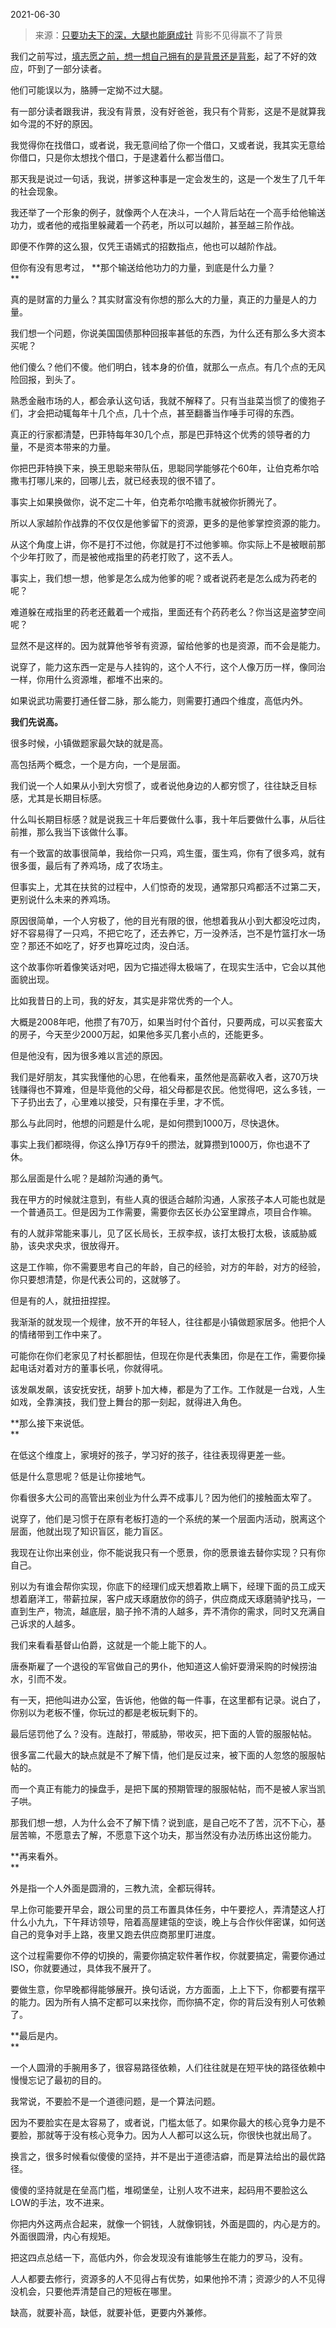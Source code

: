 2021-06-30

> 来源：[只要功夫下的深，大腿也能磨成针](http://mp.weixin.qq.com/s?__biz=MzU0MjYwNDU2Mw==&mid=2247499697&idx=2&sn=bf324436956cca16283899eaa7beb8b5&chksm=fb1a93cdcc6d1adb4dbc844191570957033df1f4cd83f5748ccd15a5185b4e1c2ff2dc0ac975&scene=27#wechat_redirect)
> 背影不见得赢不了背景

我们之前写过，[填志愿之前，想一想自己拥有的是背景还是背影](http://mp.weixin.qq.com/s?__biz=MzU0MjYwNDU2Mw==&mid=2247499644&idx=1&sn=4cd822d6e7b9f9a1899b88f8c59549e7&chksm=fb1a9300cc6d1a166eb46ffd6c26fdd40fc4b9f2542ff2b81956e1613b611249ab64e4131078&scene=21#wechat_redirect)，起了不好的效应，吓到了一部分读者。

  

他们可能误以为，胳膊一定拗不过大腿。

  

有一部分读者跟我讲，我没有背景，没有好爸爸，我只有个背影，这是不是就算我如今混的不好的原因。

  

我觉得你在找借口，或者说，我无意间给了你一个借口，又或者说，我其实无意给你借口，只是你太想找个借口，于是逮着什么都当借口。

  

那天我是说过一句话，我说，拼爹这种事是一定会发生的，这是一个发生了几千年的社会现象。

  

我还举了一个形象的例子，就像两个人在决斗，一个人背后站在一个高手给他输送功力，或者他的戒指里躲藏着一个药老，所以可以越阶，甚至越三阶作战。  

  

即便不作弊的这么狠，仅凭王语嫣式的招数指点，他也可以越阶作战。  

  

但你有没有思考过， **那个输送给他功力的力量，到底是什么力量？  
**

  

真的是财富的力量么？其实财富没有你想的那么大的力量，真正的力量是人的力量。

  

我们想一个问题，你说美国国债那种回报率甚低的东西，为什么还有那么多大资本买呢？  

  

他们傻么？他们不傻。他们明白，钱本身的价值，就那么一点点。有几个点的无风险回报，到头了。

  

熟悉金融市场的人，都会承认这句话，我就不解释了。只有当韭菜当惯了的傻狍子们，才会把动辄每年十几个点，几十个点，甚至翻番当作唾手可得的东西。  

  

真正的行家都清楚，巴菲特每年30几个点，那是巴菲特这个优秀的领导者的力量，不是资本带来的力量。  

  

你把巴菲特换下来，换王思聪来带队伍，思聪同学能够花个60年，让伯克希尔哈撒韦打哪儿来的，回哪儿去，就已经表现的很不错了。  

  

事实上如果换做你，说不定二十年，伯克希尔哈撒韦就被你折腾光了。  

  

所以人家越阶作战靠的不仅仅是他爹留下的资源，更多的是他爹掌控资源的能力。  

  

从这个角度上讲，你不是打不过他，你就是打不过他爹嘛。你实际上不是被眼前那个少年打败了，而是被他戒指里的药老打败了，这不丢人。

  

事实上，我们想一想，他爹是怎么成为他爹的呢？或者说药老是怎么成为药老的呢？  

  

难道躲在戒指里的药老还戴着一个戒指，里面还有个药药老么？你当这是盗梦空间呢？

  

显然不是这样的。因为就算他爷爷有资源，留给他爹的也是资源，而不会是能力。  

  

说穿了，能力这东西一定是与人挂钩的，这个人不行，这个人像万历一样，像同治一样，你用什么资源堆，都堆不出来的。  

  

如果说武功需要打通任督二脉，那么能力，则需要打通四个维度，高低内外。

  

 **我们先说高。**

  

很多时候，小镇做题家最欠缺的就是高。  

  

高包括两个概念，一个是方向，一个是层面。  

  

我们说一个人如果从小到大穷惯了，或者说他身边的人都穷惯了，往往缺乏目标感，尤其是长期目标感。  

  

什么叫长期目标感？就是说我三十年后要做什么事，我十年后要做什么事，从后往前推，那么我当下该做什么事。  

  

有一个致富的故事很简单，我给你一只鸡，鸡生蛋，蛋生鸡，你有了很多鸡，就有很多蛋，最后有了养鸡场，成了农场主。  

  

但事实上，尤其在扶贫的过程中，人们惊奇的发现，通常那只鸡都活不过第二天，更别说什么未来的养鸡场。  

  

原因很简单，一个人穷极了，他的目光有限的很，他想着我从小到大都没吃过肉，好不容易得了一只鸡，不把它吃了，还去养它，万一没养活，岂不是竹篮打水一场空？那还不如吃了，好歹也算吃过肉，没白活。

  

这个故事你听着像笑话对吧，因为它描述得太极端了，在现实生活中，它会以其他面貌出现。  

  

比如我昔日的上司，我的好友，其实是非常优秀的一个人。

  

大概是2008年吧，他攒了有70万，如果当时付个首付，只要两成，可以买套蛮大的房子，今天至少2000万起，如果他多买几套小点的，还能更多。

  

但是他没有，因为很多难以言述的原因。

  

我们是好朋友，其实我懂他的心思，在他看来，虽然他是高薪收入者，这70万块钱赚得也不算难，但是毕竟他的父母，祖父母都是农民。他觉得吧，这么多钱，一下子扔出去了，心里难以接受，只有攥在手里，才不慌。  

  

那么与此同时，他想的问题是什么呢，是如何攒到1000万，尽快退休。  

  

事实上我们都晓得，你这么挣1万存9千的攒法，就算攒到1000万，你也退不了休。  

  

那么层面是什么呢？是越阶沟通的勇气。  

  

我在甲方的时候就注意到，有些人真的很适合越阶沟通，人家孩子本人可能也就是一个普通员工。但是因为工作需要，需要你去区长办公室里蹲点，项目合作嘛。

  

有的人就非常能来事儿，见了区长局长，王叔李叔，该打太极打太极，该威胁威胁，该央求央求，很放得开。

  

这是工作嘛，你不需要思考自己的年龄，自己的经验，对方的年龄，对方的经验，你只要想清楚，你是代表公司的，这就够了。  

  

但是有的人，就扭扭捏捏。  

  

我渐渐的就发现一个规律，放不开的年轻人，往往都是小镇做题家居多。他把个人的情绪带到工作中来了。

  

可能你在你们老家见了村长都胆怯，但现在你是代表集团，你是在工作，需要你操起电话对着对方的董事长吼，你就得吼。  

  

该发飙发飙，该安抚安抚，胡萝卜加大棒，都是为了工作。工作就是一台戏，人生如戏，全靠演技，我们登上舞台的那一刻起，就得进入角色。

  

 **那么接下来说低。  
**

  

在低这个维度上，家境好的孩子，学习好的孩子，往往表现得更差一些。  

  

低是什么意思呢？低是让你接地气。  

  

你看很多大公司的高管出来创业为什么弄不成事儿？因为他们的接触面太窄了。  

  

说穿了，他们是习惯于在原有老板打造的一个系统的某一个层面内活动，脱离这个层面，他就出现了知识盲区，能力盲区。

  

我现在让你出来创业，你不能说我只有一个愿景，你的愿景谁去替你实现？只有你自己。

  

别以为有谁会帮你实现，你底下的经理们成天想着欺上瞒下，经理下面的员工成天想着磨洋工，带薪拉屎，客户成天琢磨放你的鸽子，供应商成天琢磨骑驴找马，一直到生产，物流，越底层，脑子拎不清的人越多，弄不清你的需求，同时又充满自己诉求的人越多。  

  

我们来看看基督山伯爵，这就是一个能上能下的人。  

  

唐泰斯雇了一个退役的军官做自己的男仆，他知道这人偷奸耍滑采购的时候捞油水，引而不发。

  

有一天，把他叫进办公室，告诉他，他做的每一件事，在这里都有记录。说白了，你别以为老板不懂，你玩过的都是老板玩剩下的。  

  

最后惩罚他了么？没有。连敲打，带威胁，带收买，把下面的人管的服服帖帖。  

  

很多富二代最大的缺点就是不了解下情，他们是反过来，被下面的人忽悠的服服帖帖的。  

  

而一个真正有能力的操盘手，是把下属的预期管理的服服帖帖，而不是被人家当凯子哄。

  

那我们想一想，人为什么会不了解下情？说到底，是自己吃不了苦，沉不下心，基层苦嘛，不愿意去了解，不愿意下这个功夫，那当然没有办法历练出这份能力。  

  

 **再来看外。  
**

  

外是指一个人外面是圆滑的，三教九流，全都玩得转。

  

早上你可能要开早会，跟公司里的员工布置具体任务，中午要挖人，弄清楚这人打什么小九九，下午拜访领导，陪着高屋建瓴的空谈，晚上与合作伙伴密谋，如何送自己的竞争对手上路，夜里又跑去供应商那里盯进度。  

  

这个过程需要你不停的切换的，需要你搞定软件著作权，你就要搞定，需要你通过ISO，你就要通过，具体我不展开了。

  

要做生意，你早晚都得能够展开。换句话说，方方面面，上上下下，你都要有摆平的能力。因为所有人搞不定都可以来找你，而你搞不定，你的背后没有别人可依赖了。  

  

 **最后是内。  
**

  

一个人圆滑的手腕用多了，很容易路径依赖，人们往往就是在短平快的路径依赖中慢慢忘记了最初的目的。  

  

我常说，不要脸不是一个道德问题，是一个算法问题。  

  

因为不要脸实在是太容易了，或者说，门槛太低了。如果你最大的核心竞争力是不要脸，那就等于没有核心竞争力。因为人人都可以这么玩，你很快也就出局了。  

  

换言之，很多时候看似傻傻的坚持，并不是出于道德洁癖，而是算法给出的最优路径。

  

傻傻的坚持就是在垒高门槛，堆砌堡垒，让别人攻不进来，起码用不要脸这么LOW的手法，攻不进来。  

  

你把内外这两点合起来，就像一个铜钱，人就像铜钱，外面是圆的，内心是方的。外面很圆滑，内心有规矩。

  

把这四点总结一下，高低内外，你会发现没有谁能够生在能力的罗马，没有。

  

人人都要去修行，资源多的人不见得占有优势，如果他拎不清；资源少的人不见得没机会，只要他弄清楚自己的短板在哪里。

  

缺高，就要补高，缺低，就要补低，更要内外兼修。


